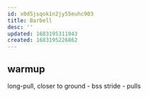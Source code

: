 ```yaml
---
id: x0d5jsqok1n2jy55euhc903
title: Barbell
desc: ''
updated: 1683195311943
created: 1683195226862
---
```


## warmup
long-pull, closer to ground - bss stride - pulls
